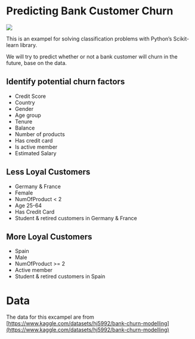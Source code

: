 # Predicting Bank Customer Churn

![](https://miro.medium.com/max/4800/1*eKpMt4Qt6D8Lluk6NHzsew.png)

This is an exampel for solving classification problems with Python’s Scikit-learn library.

We will try to predict whether or not a bank customer will churn in the future, base on the data.

## Identify potential churn factors
- Credit Score
- Country
- Gender
- Age group
- Tenure
- Balance
- Number of products
- Has credit card
- Is active member
- Estimated Salary

## Less Loyal Customers
- Germany & France
- Female
- NumOfProduct < 2
- Age 25-64
- Has Credit Card
- Student & retired customers in Germany & France

## More Loyal Customers
- Spain
- Male
- NumOfProduct >= 2
- Active member
- Student & retired customers in Spain

# Data
The data for this excampel are from [https://www.kaggle.com/datasets/hj5992/bank-churn-modelling](https://www.kaggle.com/datasets/hj5992/bank-churn-modelling)
